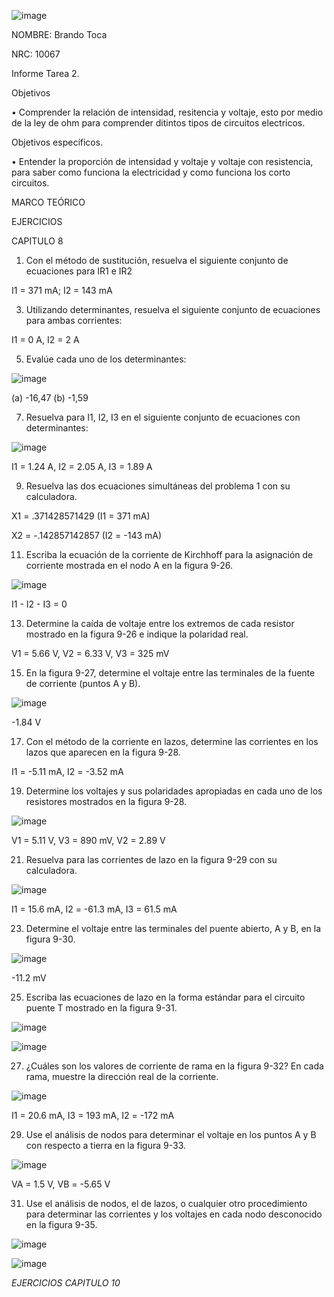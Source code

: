 ![image](https://user-images.githubusercontent.com/117947312/201243373-4a293614-b4b0-44d5-b519-da4cbc63d538.png)

NOMBRE: Brando Toca

NRC: 10067

Informe Tarea 2.

Objetivos

•	Comprender la relación de intensidad, resitencia y voltaje, esto por medio de la ley de ohm para comprender ditintos tipos de circuitos electricos.

Objetivos específicos.

•	 Entender la proporción de intensidad y voltaje y voltaje con resistencia, para saber como funciona la electricidad y como funciona los corto circuitos.

MARCO TEÓRICO

EJERCICIOS 

CAPITULO 8

1. Con el método de sustitución, resuelva el siguiente conjunto de ecuaciones para IR1 e IR2

I1 = 371 mA; I2 = 143 mA

3. Utilizando determinantes, resuelva el siguiente conjunto de ecuaciones para ambas corrientes:

I1 = 0 A, I2 = 2 A

5. Evalúe cada uno de los determinantes:

![image](https://user-images.githubusercontent.com/117947312/209009086-651fcaa2-4a10-43d7-8ccf-4622911723ce.png)

(a) -16,47  (b) -1,59

7. Resuelva para I1, I2, I3 en el siguiente conjunto de ecuaciones con determinantes:

![image](https://user-images.githubusercontent.com/117947312/209009196-240b9aff-fccc-4604-b921-8a28e8b02cd5.png)

I1 = 1.24 A, I2 = 2.05 A, I3 = 1.89 A

9. Resuelva las dos ecuaciones simultáneas del problema 1 con su calculadora.

X1 = .371428571429 (I1 = 371 mA)

X2 = -.142857142857 (I2 = -143 mA)

11. Escriba la ecuación de la corriente de Kirchhoff para la asignación de corriente mostrada en el nodo A en la figura 9-26.

![image](https://user-images.githubusercontent.com/117947312/209009355-6b8cf4c0-16f9-4f5d-803b-7b1238dbe98b.png)

I1 - I2 - I3 = 0

13. Determine la caída de voltaje entre los extremos de cada resistor mostrado en la figura 9-26 e indique
la polaridad real.

V1 = 5.66 V, V2 = 6.33 V, V3 = 325 mV

15. En la figura 9-27, determine el voltaje entre las terminales de la fuente de corriente (puntos A y B).

![image](https://user-images.githubusercontent.com/117947312/209009532-77906336-0ab3-4cc8-bdda-1806c741ecea.png)

-1.84 V

17. Con el método de la corriente en lazos, determine las corrientes en los lazos que aparecen en la figura 9-28.

I1 = -5.11 mA, I2 = -3.52 mA

19. Determine los voltajes y sus polaridades apropiadas en cada uno de los resistores mostrados en la figura 9-28.

![image](https://user-images.githubusercontent.com/117947312/209009647-1d32d291-c753-42ca-add9-433476e9c524.png)

V1 = 5.11 V, V3 = 890 mV, V2 = 2.89 V

21. Resuelva para las corrientes de lazo en la figura 9-29 con su calculadora.

![image](https://user-images.githubusercontent.com/117947312/209009777-dfa5041b-fe83-470f-bdb0-b42c0c8d8f7c.png)

I1 = 15.6 mA, I2 = -61.3 mA, I3 = 61.5 mA

23. Determine el voltaje entre las terminales del puente abierto, A y B, en la figura 9-30.

![image](https://user-images.githubusercontent.com/117947312/209009937-053846e1-2efa-46c5-8b47-046256514e5c.png)

-11.2 mV

25. Escriba las ecuaciones de lazo en la forma estándar para el circuito puente T mostrado en la figura 9-31.

![image](https://user-images.githubusercontent.com/117947312/209010025-52d6004f-b155-44e8-a41a-7155ba212048.png)

![image](https://user-images.githubusercontent.com/117947312/209010853-974bb151-e5e1-4823-88da-085436f0c6d3.png)

27. ¿Cuáles son los valores de corriente de rama en la figura 9-32? En cada rama, muestre la dirección real de la corriente.

![image](https://user-images.githubusercontent.com/117947312/209010132-89619d8f-d084-4b52-aa1f-4353bb7648d8.png)

I1 = 20.6 mA, I3 = 193 mA, I2 = -172 mA

29. Use el análisis de nodos para determinar el voltaje en los puntos A y B con respecto a tierra en la figura 9-33.

![image](https://user-images.githubusercontent.com/117947312/209010243-c4fae819-5b28-4869-a5f8-115dac53c452.png)

VA = 1.5 V, VB = -5.65 V

31. Use el análisis de nodos, el de lazos, o cualquier otro procedimiento para determinar las corrientes y los voltajes en cada nodo desconocido en la figura 9-35.

![image](https://user-images.githubusercontent.com/117947312/209010352-c0e761d1-5dc1-45e6-97c0-d037a178418e.png)

![image](https://user-images.githubusercontent.com/117947312/209010948-41c0905c-a9d1-4ceb-835c-407e9f82311c.png)

*EJERCICIOS CAPITULO 10* 








